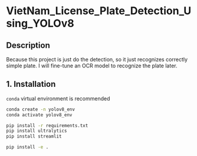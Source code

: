 # VietNam_License_Plate_Detection_Using_YOLOv8
## Description
Because this project is just do the detection, so it just recognizes correctly simple plate. I will fine-tune an OCR model to recognize the plate later.

## 1. Installation
`conda` virtual environment is recommended
```cmd
conda create -n yolov8_env
conda activate yolov8_env

pip install -r requirements.txt
pip install ultralytics
pip install streamlit

pip install -e .
```
